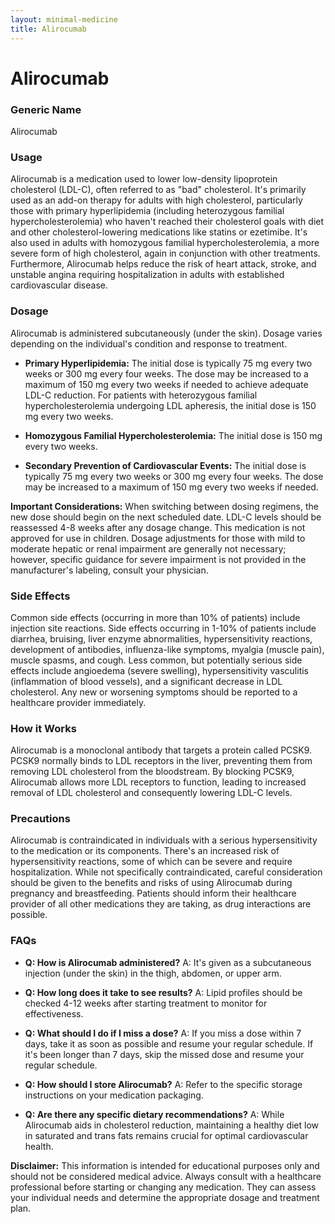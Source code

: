 ```yaml
---
layout: minimal-medicine
title: Alirocumab
---
```


# Alirocumab
### Generic Name
Alirocumab

### Usage
Alirocumab is a medication used to lower low-density lipoprotein cholesterol (LDL-C), often referred to as "bad" cholesterol.  It's primarily used as an add-on therapy for adults with high cholesterol, particularly those with primary hyperlipidemia (including heterozygous familial hypercholesterolemia) who haven't reached their cholesterol goals with diet and other cholesterol-lowering medications like statins or ezetimibe.  It's also used in adults with homozygous familial hypercholesterolemia, a more severe form of high cholesterol, again in conjunction with other treatments.  Furthermore, Alirocumab helps reduce the risk of heart attack, stroke, and unstable angina requiring hospitalization in adults with established cardiovascular disease.

### Dosage
Alirocumab is administered subcutaneously (under the skin).  Dosage varies depending on the individual's condition and response to treatment.

* **Primary Hyperlipidemia:** The initial dose is typically 75 mg every two weeks or 300 mg every four weeks.  The dose may be increased to a maximum of 150 mg every two weeks if needed to achieve adequate LDL-C reduction. For patients with heterozygous familial hypercholesterolemia undergoing LDL apheresis, the initial dose is 150 mg every two weeks.

* **Homozygous Familial Hypercholesterolemia:** The initial dose is 150 mg every two weeks.

* **Secondary Prevention of Cardiovascular Events:** The initial dose is typically 75 mg every two weeks or 300 mg every four weeks. The dose may be increased to a maximum of 150 mg every two weeks if needed.

**Important Considerations:** When switching between dosing regimens, the new dose should begin on the next scheduled date.  LDL-C levels should be reassessed 4-8 weeks after any dosage change.  This medication is not approved for use in children.  Dosage adjustments for those with mild to moderate hepatic or renal impairment are generally not necessary; however,  specific guidance for severe impairment is not provided in the manufacturer's labeling, consult your physician.


### Side Effects
Common side effects (occurring in more than 10% of patients) include injection site reactions.  Side effects occurring in 1-10% of patients include diarrhea, bruising, liver enzyme abnormalities, hypersensitivity reactions, development of antibodies, influenza-like symptoms, myalgia (muscle pain), muscle spasms, and cough.  Less common, but potentially serious side effects include angioedema (severe swelling), hypersensitivity vasculitis (inflammation of blood vessels), and a significant decrease in LDL cholesterol.  Any new or worsening symptoms should be reported to a healthcare provider immediately.


### How it Works
Alirocumab is a monoclonal antibody that targets a protein called PCSK9.  PCSK9 normally binds to LDL receptors in the liver, preventing them from removing LDL cholesterol from the bloodstream.  By blocking PCSK9, Alirocumab allows more LDL receptors to function, leading to increased removal of LDL cholesterol and consequently lowering LDL-C levels.

### Precautions
Alirocumab is contraindicated in individuals with a serious hypersensitivity to the medication or its components.  There's an increased risk of hypersensitivity reactions, some of which can be severe and require hospitalization.  While not specifically contraindicated, careful consideration should be given to the benefits and risks of using Alirocumab during pregnancy and breastfeeding.  Patients should inform their healthcare provider of all other medications they are taking, as drug interactions are possible.


### FAQs

* **Q: How is Alirocumab administered?**  A: It's given as a subcutaneous injection (under the skin) in the thigh, abdomen, or upper arm.

* **Q: How long does it take to see results?** A: Lipid profiles should be checked 4-12 weeks after starting treatment to monitor for effectiveness.

* **Q: What should I do if I miss a dose?** A: If you miss a dose within 7 days, take it as soon as possible and resume your regular schedule.  If it's been longer than 7 days, skip the missed dose and resume your regular schedule.

* **Q: How should I store Alirocumab?** A: Refer to the specific storage instructions on your medication packaging.

* **Q: Are there any specific dietary recommendations?** A: While Alirocumab aids in cholesterol reduction, maintaining a healthy diet low in saturated and trans fats remains crucial for optimal cardiovascular health.


**Disclaimer:** This information is intended for educational purposes only and should not be considered medical advice. Always consult with a healthcare professional before starting or changing any medication.  They can assess your individual needs and determine the appropriate dosage and treatment plan.
